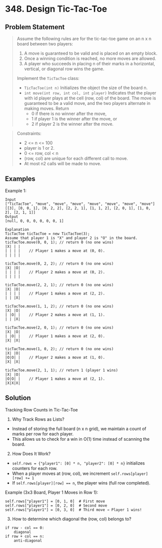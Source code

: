 # 348. Design Tic-Tac-Toe

## Problem Statement

> Assume the following rules are for the tic-tac-toe game on an n x n board between two players:
>
> 1. A move is guaranteed to be valid and is placed on an empty block.
> 2. Once a winning condition is reached, no more moves are allowed.
> 3. A player who succeeds in placing n of their marks in a horizontal, vertical, or diagonal row wins the game.
>
> Implement the `TicTacToe` class:
>
> - `TicTacToe(int n)` Initializes the object the size of the board n.
> - `int move(int row, int col, int player)` Indicates that the player with id player plays at the cell (row, col) of the board. The move is guaranteed to be a valid move, and the two players alternate in making moves. Return
>   - 0 if there is no winner after the move,
>   - 1 if player 1 is the winner after the move, or
>   - 2 if player 2 is the winner after the move.

> Constraints:
>
> - 2 <= n <= 100
> - player is 1 or 2.
> - 0 <= row, col < n
> - (row, col) are unique for each different call to move.
> - At most n2 calls will be made to move.

## Examples

Example 1:

```
Input
["TicTacToe", "move", "move", "move", "move", "move", "move", "move"]
[[3], [0, 0, 1], [0, 2, 2], [2, 2, 1], [1, 1, 2], [2, 0, 1], [1, 0, 2], [2, 1, 1]]
Output
[null, 0, 0, 0, 0, 0, 0, 1]

Explanation
TicTacToe ticTacToe = new TicTacToe(3);
Assume that player 1 is "X" and player 2 is "O" in the board.
ticTacToe.move(0, 0, 1); // return 0 (no one wins)
|X| | |
| | | |    // Player 1 makes a move at (0, 0).
| | | |

ticTacToe.move(0, 2, 2); // return 0 (no one wins)
|X| |O|
| | | |    // Player 2 makes a move at (0, 2).
| | | |

ticTacToe.move(2, 2, 1); // return 0 (no one wins)
|X| |O|
| | | |    // Player 1 makes a move at (2, 2).
| | |X|

ticTacToe.move(1, 1, 2); // return 0 (no one wins)
|X| |O|
| |O| |    // Player 2 makes a move at (1, 1).
| | |X|

ticTacToe.move(2, 0, 1); // return 0 (no one wins)
|X| |O|
| |O| |    // Player 1 makes a move at (2, 0).
|X| |X|

ticTacToe.move(1, 0, 2); // return 0 (no one wins)
|X| |O|
|O|O| |    // Player 2 makes a move at (1, 0).
|X| |X|

ticTacToe.move(2, 1, 1); // return 1 (player 1 wins)
|X| |O|
|O|O| |    // Player 1 makes a move at (2, 1).
|X|X|X|
```

## Solution

Tracking Row Counts in Tic-Tac-Toe

1. Why Track Rows as Lists?

- Instead of storing the full board (n x n grid), we maintain a count of marks per row for each player.
- This allows us to check for a win in O(1) time instead of scanning the board.

2. How Does It Work?

- `self.rows = {"player1": [0] * n, "player2": [0] * n}` initializes counters for each row.
- When a player moves at (row, col), we increment `self.rows[player][row] += 1`
- If `self.rows[player][row] == n`, the player wins (full row completed).

Example (3x3 Board, Player 1 Moves in Row 1):

```
self.rows["player1"] = [0, 1, 0]  # First move
self.rows["player1"] = [0, 2, 0]  # Second move
self.rows["player1"] = [0, 3, 0]  # Third move → Player 1 wins!
```

3. How to determine which diagonal the (row, col) belongs to?

```
if row - col == 0:
    diagonal
if row + col == n:
    anti-diagonal
```
